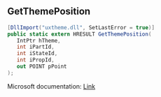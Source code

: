 ## GetThemePosition

```csharp
[DllImport("uxtheme.dll", SetLastError = true)]
public static extern HRESULT GetThemePosition(
   IntPtr hTheme,
   int iPartId,
   int iStateId,
   int iPropId,
   out POINT pPoint
);
```

Microsoft documentation: [Link](https://docs.microsoft.com/en-us/windows/win32/api/uxtheme/nf-uxtheme-getthemeposition)
